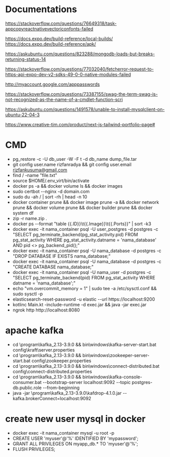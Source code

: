 # Documentations

https://stackoverflow.com/questions/76649318/task-appcopyreactnativevectoriconfonts-failed

https://docs.expo.dev/build-reference/local-builds/
https://docs.expo.dev/build-reference/apk/

https://askubuntu.com/questions/823288/mongodb-loads-but-breaks-returning-status-14

https://stackoverflow.com/questions/77032040/fetcherror-request-to-https-api-expo-dev-v2-sdks-49-0-0-native-modules-failed

http://myaccount.google.com/apppasswords

https://stackoverflow.com/questions/73387155/swag-the-term-swag-is-not-recognized-as-the-name-of-a-cmdlet-function-scri

https://askubuntu.com/questions/1491578/unable-to-install-mysqlclient-on-ubuntu-22-04-3

https://www.creative-tim.com/product/next-js-tailwind-portfolio-page#

# CMD

- pg_restore -c -U db_user -W -F t -d db_name dump_file.tar
- git config user.name rizfanradya && git config user.email rizfankusuma@gmail.com
- find / -name "file.txt"
- source $HOME/.env_virt/bin/activate
- docker ps -a && docker volume ls && docker images
- sudo certbot --nginx -d domain.com
- sudo du -ah / | sort -rh | head -n 10
- docker container prune && docker image prune -a && docker network prune && docker volume prune && docker builder prune && docker system df
- zip -r name.zip .
- docker ps --format "table {{.ID}}\t{{.Image}}\t{{.Ports}}" | sort -k3
- docker exec -it nama_container psql -U user_postgres -d postgres -c "SELECT pg_terminate_backend(pg_stat_activity.pid) FROM pg_stat_activity WHERE pg_stat_activity.datname = 'nama_database' AND pid <> pg_backend_pid();"
- docker exec -it nama_container psql -U nama_database -d postgres -c "DROP DATABASE IF EXISTS nama_database;"
- docker exec -it nama_container psql -U nama_database -d postgres -c "CREATE DATABASE nama_database;"
- docker exec -it nama_container psql -U nama_user -d postgres -c "SELECT pg_terminate_backend(pid) FROM pg_stat_activity WHERE datname = 'nama_database';"
- echo "vm.overcommit_memory = 1" | sudo tee -a /etc/sysctl.conf && sudo sysctl -p
- elasticsearch-reset-password -u elastic --url https://localhost:9200
- kotlinc Main.kt -include-runtime -d exec.jar && java -jar exec.jar
- ngrok http http://localhost:8080

# apache kafka

- cd \program\kafka_2.13-3.9.0 && bin\windows\kafka-server-start.bat config\kraft\server.properties
- cd \program\kafka_2.13-3.9.0 && bin\windows\zookeeper-server-start.bat config\zookeeper.properties
- cd \program\kafka_2.13-3.9.0 && bin\windows\connect-distributed.bat config\connect-distributed.properties
- cd \program\kafka_2.13-3.9.0 && bin\windows\kafka-console-consumer.bat --bootstrap-server localhost:9092 --topic postgres-db.public.role --from-beginning
- java -jar \program\kafka_2.13-3.9.0\kafdrop-4.1.0.jar --kafka.brokerConnect=localhost:9092

# create new user mysql in docker

- docker exec -it nama_container mysql -u root -p
- CREATE USER 'myuser'@'%' IDENTIFIED BY 'mypassword';
- GRANT ALL PRIVILEGES ON myapp_db.\* TO 'myuser'@'%';
- FLUSH PRIVILEGES;
